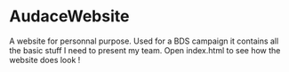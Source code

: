 # AudaceWebsite
A website for personnal purpose.
Used for a BDS campaign it contains all the basic stuff I need to present my team. 
Open index.html to see how the website does look !
